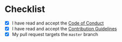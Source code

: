 # Checklist

<!-- Please follow this checklist and put an x in each of the boxes, like this: [x]. It will ensure that our team takes your pull request seriously. -->

- [X] I have read and accept the [Code of Conduct](https://github.com/wa7sa34cx/carved-rock-fitness-webapp/blob/master/CODE_OF_CONDUCT.md)
- [X] I have read and accept the [Contribution Guidelines](https://github.com/wa7sa34cx/carved-rock-fitness-webapp/blob/master/CONTRIBUTING.md)
- [X] My pull request targets the `master` branch

<!-- Feel free to add any addtional description of changes below this line -->

